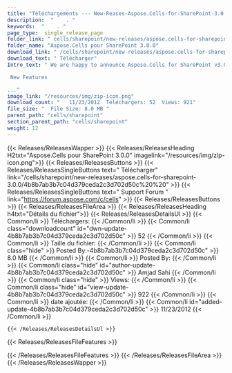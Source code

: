 ```yaml
---
title: "Téléchargements --- New-Reases-Aspose.Cells-for-SharePoint-3.0.0." 
description:  "    . " 
keywords:  "    . " 
page_type:  single_release_page
folder_link: " cells/sharepoint/new-releases/aspose.cells-for-sharepoint-3.0.0/"
folder_name: "Aspose.Cells pour SharePoint 3.0.0"
download_link: " /cells/sharepoint/new-releases/aspose.cells-for-sharepoint-3.0.0/4b8b7ab3b7c04d379ceda2c3d702d50c"
download_text: " Télécharger"
Intro_text: " We are happy to announce Aspose.Cells for SharePoint v3.0.0!

 New Features

..."
image_link: "/resources/img/zip-icon.png"
download_count: "   11/23/2012  Téléchargers: 52  Views: 921"
file_size: "  File Size: 8.0 MB "
parent_path: "cells/sharepoint"
section_parent_path: "cells/sharepoint"
weight: 12
---
```


{{< Releases/ReleasesWapper >}}
  {{< Releases/ReleasesHeading H2txt="Aspose.Cells pour SharePoint 3.0.0" imagelink="/resources/img/zip-icon.png">}}
  {{< Releases/ReleasesButtons >}}
    {{< Releases/ReleasesSingleButtons text=" Télécharger" link="/cells/sharepoint/new-releases/aspose.cells-for-sharepoint-3.0.0/4b8b7ab3b7c04d379ceda2c3d702d50c%20%20" >}}
    {{< Releases/ReleasesSingleButtons text=" Support Forum " link="https://forum.aspose.com/c/cells" >}}
  {{< Releases/ReleasesButtons >}}
  {{< Releases/ReleasesFileArea >}}
    {{< Releases/ReleasesHeading h4txt="Détails du fichier">}}
    {{< Releases/ReleasesDetailsUl >}}
            {{< Common/li  >}} Téléchargers: {{< /Common/li >}} 
      {{< Common/li class="downloadcount" id="dwn-update-4b8b7ab3b7c04d379ceda2c3d702d50c" >}} 52 {{< /Common/li >}} 
      {{< Common/li  >}} Taille du fichier: {{< /Common/li >}} 
      {{< Common/li  class="hide" >}} Posted By:-4b8b7ab3b7c04d379ceda2c3d702d50c" >}} 8.0 MB {{< /Common/li >}} 
      {{< Common/li  >}} Posted By: {{< /Common/li >}} 
      {{< Common/li class="hide" id="author-update-4b8b7ab3b7c04d379ceda2c3d702d50c" >}} Amjad Sahi {{< /Common/li >}} 
      {{< Common/li class="hide"  >}} Views: {{< /Common/li >}} 
      {{< Common/li class="hide" id="view-update-4b8b7ab3b7c04d379ceda2c3d702d50c" >}} 922 {{< /Common/li >}} 
      {{< Common/li  >}} date ajoutée: {{< /Common/li >}} 
      {{< Common/li id="added-update-4b8b7ab3b7c04d379ceda2c3d702d50c" >}} 11/23/2012 {{< /Common/li >}} 

    {{< /Releases/ReleasesDetailsUl >}}

  {{< Releases/ReleasesFileFeatures >}}
      
  {{< /Releases/ReleasesFileFeatures >}}
 {{< /Releases/ReleasesFileArea >}}
{{< /Releases/ReleasesWapper >}}


